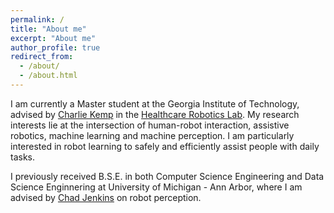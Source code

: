 ```yaml
---
permalink: /
title: "About me"
excerpt: "About me"
author_profile: true
redirect_from: 
  - /about/
  - /about.html
---
```


I am currently a Master student at the Georgia Institute of Technology, advised by [Charlie Kemp](https://charliekemp.com/) in the [Healthcare Robotics Lab](https://sites.gatech.edu/hrl/). My research interests lie at the intersection of human-robot interaction, assistive robotics, machine learning and machine perception. I am particularly interested in robot learning to safely and efficiently assist people with daily tasks. 

I previously received B.S.E. in both Computer Science Engineering and Data Science Enginnering at University of Michigan - Ann Arbor, where I am advised by [Chad Jenkins](https://ocj.name/) on robot perception.